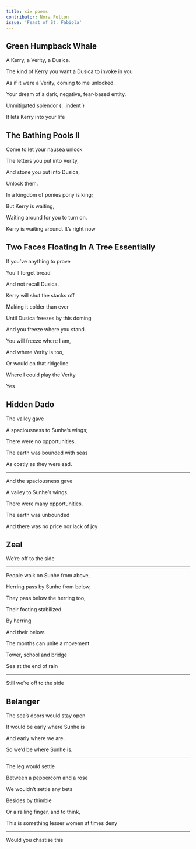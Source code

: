 ```yaml
---
title: six poems
contributor: Nora Fulton
issue: 'Feast of St. Fabiola'
---
```


<style>
.indent {
    padding-left: 4rem;
}
</style>

## Green Humpback Whale

A Kerry, a Verity, a Dusica.

The kind of Kerry you want a Dusica to invoke in you

As if it were a Verity, coming to me unlocked.

Your dream of a dark, negative, fear-based entity.

Unmitigated splendor
{: .indent }

It lets Kerry into your life

## The Bathing Pools II

Come to let your nausea unlock

The letters you put into Verity,

And stone you put into Dusica,

Unlock them.

In a kingdom of ponies pony is king;

But Kerry is waiting,

Waiting around for you to turn on.

Kerry is waiting around. It’s right now

## Two Faces Floating In A Tree Essentially

If you’ve anything to prove

You’ll forget bread

And not recall Dusica.

Kerry will shut the stacks off

Making it colder than ever

Until Dusica freezes by this doming

And you freeze where you stand.

You will freeze where I am,

And where Verity is too,

Or would on that ridgeline

Where I could play the Verity

Yes

## Hidden Dado

The valley gave

A spaciousness to Sunhe’s wings;

There were no opportunities.

The earth was bounded with seas

As costly as they were sad.

---

And the spaciousness gave

A valley to Sunhe’s wings.

There were many opportunities.

The earth was unbounded

And there was no price nor lack of joy

## Zeal

We’re off to the side

---

People walk on Sunhe from above,

Herring pass by Sunhe from below,

They pass below the herring too,

Their footing stabilized

By herring

And their below.

The months can unite a movement

Tower, school and bridge

Sea at the end of rain

---

Still we’re off to the side

## Belanger

The sea’s doors would stay open

It would be early where Sunhe is

And early where we are.

So we’d be where Sunhe is.

---

The leg would settle

Between a peppercorn and a rose

We wouldn’t settle any bets

Besides by thimble

Or a railing finger, and to think,

This is something lesser women at times deny

---

Would you chastise this


